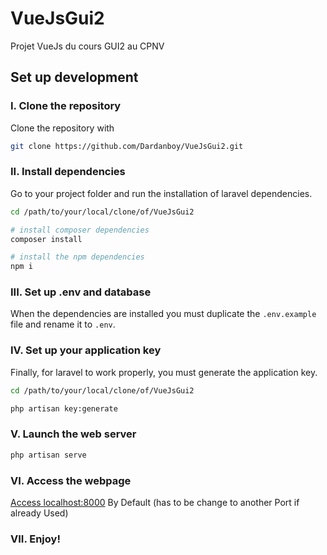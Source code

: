 # VueJsGui2
Projet VueJs du cours GUI2 au CPNV

## Set up development

### I. Clone the repository
Clone the repository with

```bash
git clone https://github.com/Dardanboy/VueJsGui2.git
```

### II. Install dependencies
Go to your project folder and run the installation of laravel dependencies.

```bash
cd /path/to/your/local/clone/of/VueJsGui2

# install composer dependencies
composer install

# install the npm dependencies
npm i
```

### III. Set up .env and database
When the dependencies are installed you must duplicate the ``.env.example`` file and rename it to ``.env``.


### IV. Set up your application key

Finally, for laravel to work properly, you must generate the application key.

```bash
cd /path/to/your/local/clone/of/VueJsGui2

php artisan key:generate
```

### V. Launch the web server

```bash
php artisan serve
```

### VI. Access the webpage

[Access localhost:8000](localhost:8000) By Default (has to be change to another Port if already Used)

### VII. Enjoy!
